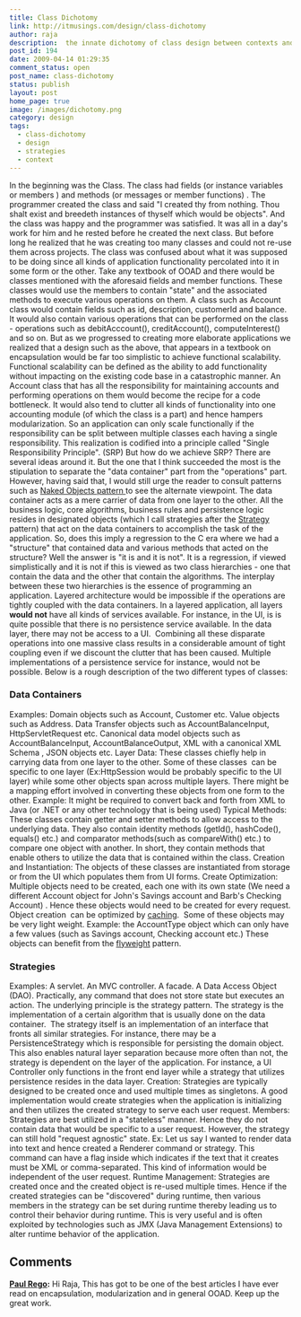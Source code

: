 ```yaml
---
title: Class Dichotomy
link: http://itmusings.com/design/class-dichotomy
author: raja
description:  the innate dichotomy of class design between contexts and strategies
post_id: 194
date: 2009-04-14 01:29:35
comment_status: open
post_name: class-dichotomy
status: publish
layout: post
home_page: true
image: /images/dichotomy.png
category: design
tags:
  - class-dichotomy
  - design
  - strategies
  - context
---
```


In the beginning was the Class. The class had fields (or instance variables or members ) and methods (or messages or member functions) . The programmer created the class and said "I created thy from nothing. Thou shalt exist and breedeth instances of thyself which would be objects". And the class was happy and the programmer was satisfied. It was all in a day's work for him and he rested before he created the next class. But before long he realized that he was creating too many classes and could not re-use them across projects. The class was confused about what it was supposed to be doing since all kinds of application functionality percolated into it in some form or the other.  Take any textbook of OOAD and there would be classes mentioned with the aforesaid fields and member functions. These classes would use the members to contain "state" and the associated methods to execute various operations on them. A class such as Account class would contain fields such as id, description, customerId and balance. It would also contain various operations that can be performed on the class - operations such as debitAcccount(), creditAccount(), computeInterest() and so on. But as we progressed to creating more elaborate applications we realized that a design such as the above, that appears in a textbook on encapsulation would be far too simplistic to achieve functional scalability. Functional scalability can be defined as the ability to add functionality without impacting on the existing code base in a catastrophic manner. An Account class that has all the responsibility for maintaining accounts and performing operations on them would become the recipe for a code bottleneck. It would also tend to clutter all kinds of functionality into one accounting module (of which the class is a part) and hence hampers modularization. So an application can only scale functionally if the responsibility can be split between multiple classes each having a single responsibility. This realization is codified into a principle called "Single Responsibility Principle". (SRP) But how do we achieve SRP? There are several ideas around it. But the one that I think succeeded the most is the stipulation to separate the "data container" part from the "operations" part. However, having said that, I would still urge the reader to consult patterns such as [Naked Objects pattern ](http://en.wikipedia.org/wiki/Naked_objects)to see the alternate viewpoint. The data container acts as a mere carrier of data from one layer to the other. All the business logic, core algorithms, business rules and persistence logic resides in designated objects (which I call strategies after the [Strategy ](http://en.wikipedia.org/wiki/Strategy_pattern)pattern) that act on the data containers to accomplish the task of the application. So, does this imply a regression to the C era where we had a "structure" that contained data and various methods that acted on the structure? Well the answer is "it is and it is not". It is a regression, if viewed simplistically and it is not if this is viewed as two class hierarchies - one that contain the data and the other that contain the algorithms. The interplay between these two hierarchies is the essence of programming an application. Layered architecture would be impossible if the operations are tightly coupled with the data containers. In a layered application, all layers **would not** have all kinds of services available. For instance, in the UI, is is quite possible that there is no persistence service available. In the data layer, there may not be access to a UI.  Combining all these disparate operations into one massive class results in a considerable amount of tight coupling even if we discount the clutter that has been caused. Multiple implementations of a persistence service for instance, would not be possible. Below is a rough description of the two different types of classes: 

### Data Containers

Examples: Domain objects such as Account, Customer etc. Value objects such as Address. Data Transfer objects such as AccountBalanceInput, HttpServletRequest etc. Canonical data model objects such as AccountBalanceInput, AccountBalanceOutput, XML with a canonical XML Schema , JSON objects etc. Layer Data: These classes chiefly help in carrying data from one layer to the other. Some of these classes  can be specific to one layer (Ex:HttpSession would be probably specific to the UI layer) while some other objects span across multiple layers. There might be a mapping effort involved in converting these objects from one form to the other. Example: It might be required to convert back and forth from XML to Java (or .NET or any other technology that is being used) Typical Methods: These classes contain getter and setter methods to allow access to the underlying data. They also contain identity methods (getId(), hashCode(), equals() etc.) and comparator methods(such as compareWith() etc.) to compare one object with another. In short, they contain methods that enable others to utilize the data that is contained within the class. Creation and Instantiation: The objects of these classes are instantiated from storage or from the UI which populates them from UI forms. Create Optimization: Multiple objects need to be created, each one with its own state (We need a different Account object for John's Savings account and Barb's Checking Account) . Hence these objects would need to be created for every request. Object creation  can be optimized by [caching](http://www.seoconsultants.com/articles/1000/cache-control.asp).  Some of these objects may be very light weight. Example: the AccountType object which can only have a few values (such as Savings account, Checking account etc.) These objects can benefit from the [flyweight](http://en.wikipedia.org/wiki/Flyweight_pattern) pattern. 

### Strategies

Examples: A servlet. An MVC controller. A facade. A Data Access Object (DAO). Practically, any command that does not store state but executes an action. The underlying principle is the strategy pattern. The strategy is the implementation of a certain algorithm that is usually done on the data container.  The strategy itself is an implementation of an interface that fronts all similar strategies. For instance, there may be a PersistenceStrategy which is responsible for persisting the domain object. This also enables natural layer separation because more often than not, the strategy is dependent on the layer of the application. For instance, a UI Controller only functions in the front end layer while a strategy that utilizes persistence resides in the data layer. Creation: Strategies are typically designed to be created once and used multiple times as singletons. A good implementation would create strategies when the application is initializing and then utilizes the created strategy to serve each user request. Members: Strategies are best utilized in a "stateless" manner. Hence they do not contain data that would be specific to a user request. However, the strategy can still hold "request agnostic" state. Ex: Let us say I wanted to render data into text and hence created a Renderer command or strategy. This command can have a flag inside which indicates if the text that it creates must be XML or comma-separated. This kind of information would be independent of the user request. Runtime Management: Strategies are created once and the created object is re-used multiple times. Hence if the created strategies can be "discovered" during runtime, then various members in the strategy can be set during runtime thereby leading us to control their behavior during runtime. This is very useful and is often exploited by technologies such as JMX (Java Management Extensions) to alter runtime behavior of the application.

## Comments

**[Paul Rego](#4333 "2016-08-07 19:17:48"):** Hi Raja, This has got to be one of the best articles I have ever read on encapsulation, modularization and in general OOAD. Keep up the great work.

